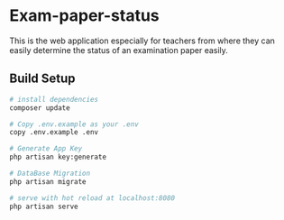 # Exam-paper-status
This is the web application especially for teachers from where they can easily determine the status of an examination paper easily.


## Build Setup

``` bash
# install dependencies
composer update

# Copy .env.example as your .env
copy .env.example .env

# Generate App Key
php artisan key:generate

# DataBase Migration
php artisan migrate

# serve with hot reload at localhost:8080
php artisan serve

```
